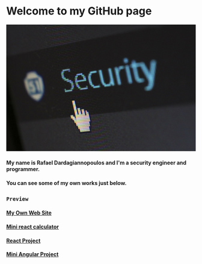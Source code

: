 # Welcome to my GitHub page
![ScreenShot](https://github.com/Rafail1992/Rafail1992.github.io/blob/main/security-265130_1920.jpg)
#### My name is Rafael Dardagiannopoulos and I'm a security engineer and programmer.
#### You can see some of my own works just below.
### `Preview`
#### [My Own Web Site](https://github.com/Rafail1992/MyOwnWebSite)
#### [Mini react calculator](https://github.com/Rafail1992/Mini_react_calculator)
#### [React Project](https://github.com/Rafail1992/React_Project)
#### [Mini Angular Project](https://github.com/Rafail1992/agular_number_creator)
